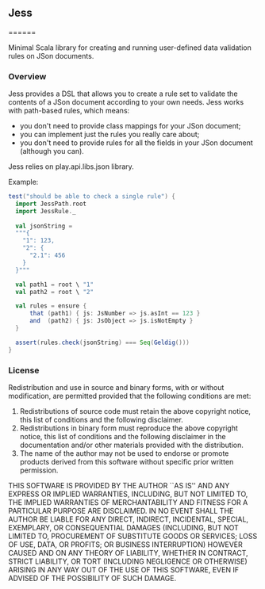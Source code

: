 ## Jess
======

Minimal Scala library for creating and running user-defined data validation rules on JSon documents.

### Overview

Jess provides a DSL that allows you to create a rule set to validate the contents of a JSon document according to your own needs.
Jess works with path-based rules, which means: 
* you don't need to provide class mappings for your JSon document;
* you can implement just the rules you really care about;
* you don't need to provide rules for all the fields in your JSon document (although you can).

Jess relies on play.api.libs.json library.

Example:
```scala
test("should be able to check a single rule") {
  import JessPath.root
  import JessRule._
  
  val jsonString = 
  """{ 
    "1": 123, 
    "2": { 
      "2.1": 456 
    } 
  }"""

  val path1 = root \ "1"
  val path2 = root \ "2"

  val rules = ensure { 
      that (path1) { js: JsNumber => js.asInt == 123 }
      and  (path2) { js: JsObject => js.isNotEmpty }
  }

  assert(rules.check(jsonString) === Seq(Geldig()))
}
```

### License

Redistribution and use in source and binary forms, with or without
modification, are permitted provided that the following conditions
are met:
1. Redistributions of source code must retain the above copyright
   notice, this list of conditions and the following disclaimer.
2. Redistributions in binary form must reproduce the above copyright
   notice, this list of conditions and the following disclaimer in the
   documentation and/or other materials provided with the distribution.
3. The name of the author may not be used to endorse or promote products
   derived from this software without specific prior written permission.

THIS SOFTWARE IS PROVIDED BY THE AUTHOR ``AS IS'' AND ANY EXPRESS OR
IMPLIED WARRANTIES, INCLUDING, BUT NOT LIMITED TO, THE IMPLIED WARRANTIES
OF MERCHANTABILITY AND FITNESS FOR A PARTICULAR PURPOSE ARE DISCLAIMED.
IN NO EVENT SHALL THE AUTHOR BE LIABLE FOR ANY DIRECT, INDIRECT,
INCIDENTAL, SPECIAL, EXEMPLARY, OR CONSEQUENTIAL DAMAGES (INCLUDING, BUT
NOT LIMITED TO, PROCUREMENT OF SUBSTITUTE GOODS OR SERVICES; LOSS OF USE,
DATA, OR PROFITS; OR BUSINESS INTERRUPTION) HOWEVER CAUSED AND ON ANY
THEORY OF LIABILITY, WHETHER IN CONTRACT, STRICT LIABILITY, OR TORT
(INCLUDING NEGLIGENCE OR OTHERWISE) ARISING IN ANY WAY OUT OF THE USE OF
THIS SOFTWARE, EVEN IF ADVISED OF THE POSSIBILITY OF SUCH DAMAGE.